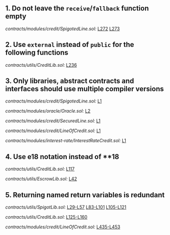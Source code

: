 ## 1. Do not leave the `receive`/`fallback` function empty

_contracts/modules/credit/SpigotedLine.sol:_ [L272](https://github.com/debtdao/Line-of-Credit/tree/audit/code4rena-2022-11-03/contracts/modules/credit/SpigotedLine.sol#L272)
[L273](https://github.com/debtdao/Line-of-Credit/tree/audit/code4rena-2022-11-03/contracts/modules/credit/SpigotedLine.sol#L273)

## 2. Use `external` instead of `public` for the following functions

_contracts/utils/CreditLib.sol:_ [L236](https://github.com/debtdao/Line-of-Credit/tree/audit/code4rena-2022-11-03/contracts/utils/CreditLib.sol#L236)

## 3. Only libraries, abstract contracts and interfaces should use multiple compiler versions

_contracts/modules/credit/SpigotedLine.sol:_ [L1](https://github.com/debtdao/Line-of-Credit/tree/audit/code4rena-2022-11-03/contracts/modules/credit/SpigotedLine.sol#L1)

_contracts/modules/oracle/Oracle.sol:_ [L2](https://github.com/debtdao/Line-of-Credit/tree/audit/code4rena-2022-11-03/contracts/modules/oracle/Oracle.sol#L2)

_contracts/modules/credit/SecuredLine.sol:_ [L1](https://github.com/debtdao/Line-of-Credit/tree/audit/code4rena-2022-11-03/contracts/modules/credit/SecuredLine.sol#L1)

_contracts/modules/credit/LineOfCredit.sol:_ [L1](https://github.com/debtdao/Line-of-Credit/tree/audit/code4rena-2022-11-03/contracts/modules/credit/LineOfCredit.sol#L1)

_contracts/modules/interest-rate/InterestRateCredit.sol:_ [L1](https://github.com/debtdao/Line-of-Credit/tree/audit/code4rena-2022-11-03/contracts/modules/interest-rate/InterestRateCredit.sol#L1)

## 4. Use e18 notation instead of \*\*18

_contracts/utils/CreditLib.sol:_ [L117](https://github.com/debtdao/Line-of-Credit/tree/audit/code4rena-2022-11-03/contracts/utils/CreditLib.sol#L117)

_contracts/utils/EscrowLib.sol:_ [L42](https://github.com/debtdao/Line-of-Credit/tree/audit/code4rena-2022-11-03/contracts/utils/EscrowLib.sol#L42)

## 5. Returning named return variables is redundant

_contracts/utils/SpigotLib.sol:_ [L29-L57](https://github.com/debtdao/Line-of-Credit/tree/audit/code4rena-2022-11-03/contracts/utils/SpigotLib.sol#L29-L57)
[L83-L101](https://github.com/debtdao/Line-of-Credit/tree/audit/code4rena-2022-11-03/contracts/utils/SpigotLib.sol#L83-L101)
[L105-L121](https://github.com/debtdao/Line-of-Credit/tree/audit/code4rena-2022-11-03/contracts/utils/SpigotLib.sol#L105-L121)

_contracts/utils/CreditLib.sol:_ [L125-L160](https://github.com/debtdao/Line-of-Credit/tree/audit/code4rena-2022-11-03/contracts/utils/CreditLib.sol#L125-L160)

_contracts/modules/credit/LineOfCredit.sol:_ [L435-L453](https://github.com/debtdao/Line-of-Credit/tree/audit/code4rena-2022-11-03/contracts/modules/credit/LineOfCredit.sol#L435-L453)
